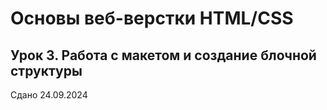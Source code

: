 # Основы веб-верстки HTML/CSS

## Урок 3. Работа с макетом и cоздание блочной структуры

Сдано 24.09.2024